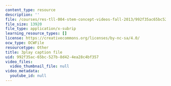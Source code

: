 ```yaml
---
content_type: resource
description: ''
file: /courses/res-tll-004-stem-concept-videos-fall-2013/992f35ac65bc527b8d424ea28c4bf357_NkV27ApZ0h4.vtt
file_size: 13920
file_type: application/x-subrip
learning_resource_types: []
license: https://creativecommons.org/licenses/by-nc-sa/4.0/
ocw_type: OCWFile
resourcetype: Other
title: 3play caption file
uid: 992f35ac-65bc-527b-8d42-4ea28c4bf357
video_files:
  video_thumbnail_file: null
video_metadata:
  youtube_id: null
---
```

